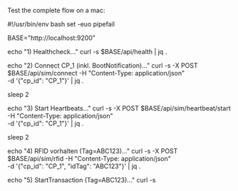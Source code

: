 Test the complete flow on a mac:

#!/usr/bin/env bash
set -euo pipefail

BASE="http://localhost:9200"

echo "1) Healthcheck..."
curl -s $BASE/api/health | jq .

echo "2) Connect CP_1 (inkl. BootNotification)..."
curl -s -X POST $BASE/api/sim/connect -H "Content-Type: application/json" \
     -d '{"cp_id": "CP_1"}' | jq .

sleep 2

echo "3) Start Heartbeats..."
curl -s -X POST $BASE/api/sim/heartbeat/start -H "Content-Type: application/json" \
     -d '{"cp_id": "CP_1"}' | jq .

sleep 2

echo "4) RFID vorhalten (Tag=ABC123)..."
curl -s -X POST $BASE/api/sim/rfid -H "Content-Type: application/json" \
     -d '{"cp_id": "CP_1", "idTag": "ABC123"}' | jq .

echo "5) StartTransaction (Tag=ABC123)..."
curl -s
